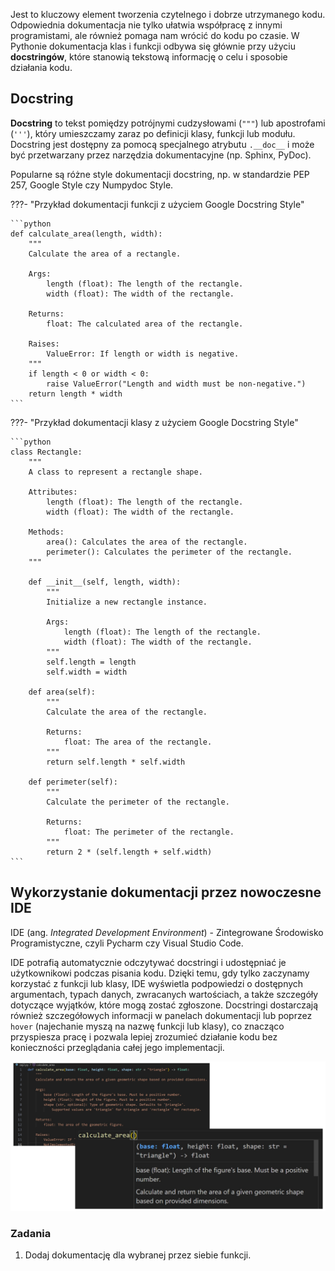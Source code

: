 Jest to kluczowy element tworzenia czytelnego i dobrze utrzymanego kodu. Odpowiednia dokumentacja nie tylko ułatwia współpracę z innymi programistami, ale również pomaga nam wrócić do kodu po czasie. W Pythonie dokumentacja klas i funkcji odbywa się głównie przy użyciu **docstringów**, które stanowią tekstową informację o celu i sposobie działania kodu.

## Docstring
**Docstring** to tekst pomiędzy potrójnymi cudzysłowami (`"""`) lub apostrofami (`'''`), który umieszczamy zaraz po definicji klasy, funkcji lub modułu. Docstring jest dostępny za pomocą specjalnego atrybutu `.__doc__` i może być przetwarzany przez narzędzia dokumentacyjne (np. Sphinx, PyDoc).

Popularne są różne style dokumentacji docstring, np. w standardzie PEP 257, Google Style czy Numpydoc Style.

???- "Przykład dokumentacji funkcji z użyciem Google Docstring Style"

    ```python
    def calculate_area(length, width):
        """
        Calculate the area of a rectangle.
    
        Args:
            length (float): The length of the rectangle.
            width (float): The width of the rectangle.
    
        Returns:
            float: The calculated area of the rectangle.
        
        Raises:
            ValueError: If length or width is negative.
        """
        if length < 0 or width < 0:
            raise ValueError("Length and width must be non-negative.")
        return length * width
    ```

???- "Przykład dokumentacji klasy z użyciem Google Docstring Style"

    ```python
    class Rectangle:
        """
        A class to represent a rectangle shape.
    
        Attributes:
            length (float): The length of the rectangle.
            width (float): The width of the rectangle.
    
        Methods:
            area(): Calculates the area of the rectangle.
            perimeter(): Calculates the perimeter of the rectangle.
        """
    
        def __init__(self, length, width):
            """
            Initialize a new rectangle instance.
    
            Args:
                length (float): The length of the rectangle.
                width (float): The width of the rectangle.
            """
            self.length = length
            self.width = width
    
        def area(self):
            """
            Calculate the area of the rectangle.
    
            Returns:
                float: The area of the rectangle.
            """
            return self.length * self.width
    
        def perimeter(self):
            """
            Calculate the perimeter of the rectangle.
    
            Returns:
                float: The perimeter of the rectangle.
            """
            return 2 * (self.length + self.width)
    ```

## Wykorzystanie dokumentacji przez nowoczesne IDE

IDE (ang. *Integrated Development Environment*) - Zintegrowane Środowisko Programistyczne, czyli Pycharm czy Visual Studio Code.

IDE potrafią automatycznie odczytywać docstringi i udostępniać je użytkownikowi podczas pisania kodu. Dzięki temu, gdy tylko zaczynamy korzystać z funkcji lub klasy, IDE wyświetla podpowiedzi o dostępnych argumentach, typach danych, zwracanych wartościach, a także szczegóły dotyczące wyjątków, które mogą zostać zgłoszone. Docstringi dostarczają również szczegółowych informacji w panelach dokumentacji lub poprzez `hover` (najechanie myszą na nazwę funkcji lub klasy), co znacząco przyspiesza pracę i pozwala lepiej zrozumieć działanie kodu bez konieczności przeglądania całej jego implementacji.

![Przykład użycia dokumentacji przez VS Code](/assets/images/dokumentowanie_funkcji.png)

### Zadania

1. Dodaj dokumentację dla wybranej przez siebie funkcji.